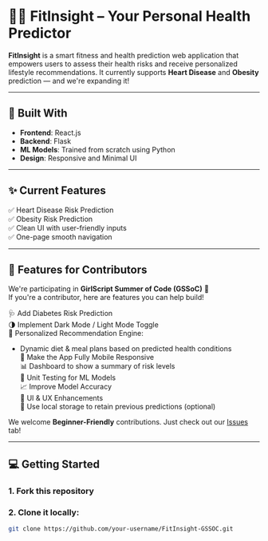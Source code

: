 # 🏋️‍♀️ FitInsight – Your Personal Health Predictor



**FitInsight** is a smart fitness and health prediction web application that empowers users to assess their health risks and receive personalized lifestyle recommendations. It currently supports **Heart Disease** and **Obesity** prediction — and we're expanding it!

---

## 🚀 Built With

- **Frontend**: React.js
- **Backend**: Flask
- **ML Models**: Trained from scratch using Python
- **Design**: Responsive and Minimal UI

---

## ✨ Current Features

✅ Heart Disease Risk Prediction  
✅ Obesity Risk Prediction  
✅ Clean UI with user-friendly inputs  
✅ One-page smooth navigation  

---

## 🧠 Features for Contributors

We're participating in **GirlScript Summer of Code (GSSoC)** 🎉  
If you're a contributor, here are features you can help build!

🩺 Add Diabetes Risk Prediction  
🌗 Implement Dark Mode / Light Mode Toggle  
🥗 Personalized Recommendation Engine:  
- Dynamic diet & meal plans based on predicted health conditions  
📱 Make the App Fully Mobile Responsive  
📊 Dashboard to show a summary of risk levels  
🧪 Unit Testing for ML Models  
📈 Improve Model Accuracy  
💅 UI & UX Enhancements  
🧠 Use local storage to retain previous predictions (optional)  

We welcome **Beginner-Friendly** contributions. Just check out our [Issues](https://github.com/FitInsight-org/FitInsight-GSSOC/issues) tab!

---

## 💻 Getting Started

### 1. Fork this repository  
### 2. Clone it locally:
```bash
git clone https://github.com/your-username/FitInsight-GSSOC.git


